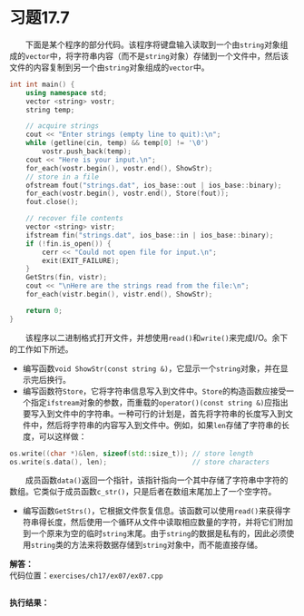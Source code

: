 # 习题17.7

&emsp;&emsp;下面是某个程序的部分代码。该程序将键盘输入读取到一个由`string`对象组成的`vector`中，将字符串内容（而不是`string`对象）存储到一个文件中，然后该文件的内容复制到另一个由`string`对象组成的`vector`中。
```c++
int int main() {
    using namespace std;
    vector <string> vostr;
    string temp;

    // acquire strings
    cout << "Enter strings (empty line to quit):\n";
    while (getline(cin, temp) && temp[0] != '\0')
        vostr.push_back(temp);
    cout << "Here is your input.\n";
    for_each(vostr.begin(), vostr.end(), ShowStr);
    // store in a file
    ofstream fout("strings.dat", ios_base::out | ios_base::binary);
    for_each(vostr.begin(), vostr.end(), Store(fout));
    fout.close();

    // recover file contents
    vector <string> vistr;
    ifstream fin("strings.dat", ios_base::in | ios_base::binary);
    if (!fin.is_open()) {
        cerr << "Could not open file for input.\n";
        exit(EXIT_FAILURE);
    }
    GetStrs(fin, vistr);
    cout << "\nHere are the strings read from the file:\n";
    for_each(vistr.begin(), vistr.end(), ShowStr);

    return 0;
}
```
&emsp;&emsp;该程序以二进制格式打开文件，并想使用`read()`和`write()`来完成I/O。余下的工作如下所述。
- 编写函数`void ShowStr(const string &)`，它显示一个`string`对象，并在显示完后换行。
- 编写函数符`Store`，它将字符串信息写入到文件中。`Store`的构造函数应接受一个指定`ifstream`对象的参数，而重载的`operator()(const string &)`应指出要写入到文件中的字符串。一种可行的计划是，首先将字符串的长度写入到文件中，然后将字符串的内容写入到文件中。例如，如果`len`存储了字符串的长度，可以这样做：
```c++
os.write((char *)&len, sizeof(std::size_t)); // store length
os.write(s.data(), len);                     // store characters
```
&emsp;&emsp;成员函数`data()`返回一个指针，该指针指向一个其中存储了字符串中字符的数组。它类似于成员函数`c_str()`，只是后者在数组末尾加上了一个空字符。
- 编写函数`GetStrs()`，它根据文件恢复信息。该函数可以使用`read()`来获得字符串得长度，然后使用一个循环从文件中读取相应数量的字符，并将它们附加到一个原来为空的临时`string`末尾。由于`string`的数据是私有的，因此必须使用`string`类的方法来将数据存储到`string`对象中，而不能直接存储。

**解答：**  
代码位置：`exercises/ch17/ex07/ex07.cpp`
```c++

```

**执行结果：**  
```

```